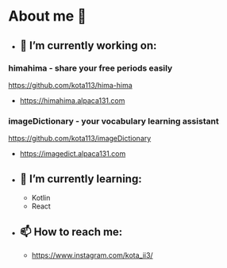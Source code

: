 # About me 👋


- ## 🔭 I’m currently working on:
### himahima - share your free periods easily
https://github.com/kota113/hima-hima
 - https://himahima.alpaca131.com
### imageDictionary - your vocabulary learning assistant  
https://github.com/kota113/imageDictionary  
 - https://imagedict.alpaca131.com
- ## 🌱 I’m currently learning:
    - Kotlin
    - React
- ## 📫 How to reach me:
    - https://www.instagram.com/kota_ii3/
